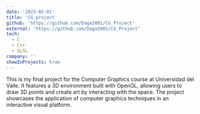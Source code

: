 ```yaml
---
date: '2023-02-01'
title: 'CG_project'
github: 'https://github.com/Daga2001/CG_Project'
external: 'https://github.com/Daga2001/CG_Project'
tech:
  - C
  - C++
  - GLSL
company: ''
showInProjects: true
---
```


This is my final project for the Computer Graphics course at Universidad del Valle. It features a 3D environment built with OpenGL, allowing users to draw 3D points and create art by interacting with the space. The project showcases the application of computer graphics techniques in an interactive visual platform.
